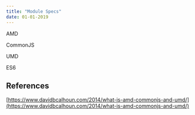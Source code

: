 ```yaml
---
title: "Module Specs"
date: 01-01-2019
---
```



AMD

CommonJS

UMD

ES6

## References

[https://www.davidbcalhoun.com/2014/what-is-amd-commonjs-and-umd/](https://www.davidbcalhoun.com/2014/what-is-amd-commonjs-and-umd/)